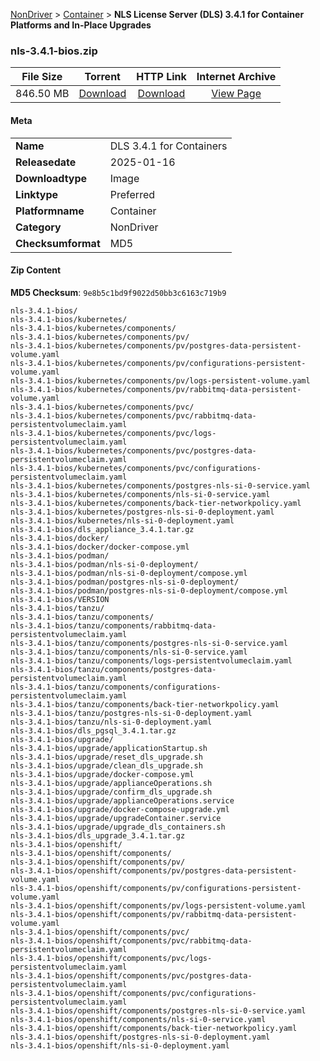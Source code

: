 
[NonDriver](/README.md)  >  [Container](/index/NonDriver/Container.md)  >  **NLS License Server (DLS) 3.4.1 for Container Platforms and In-Place Upgrades**


### nls-3.4.1-bios.zip

| **File Size** | **Torrent**  | **HTTP Link** | **Internet Archive** |
|:-------------:|:------------:|:-------------:|:--------------------:|
| 846.50 MB |  [Download](https://archive.org/download/nvgpu_nls-3.4.1-bios.zip/nvgpu_nls-3.4.1-bios.zip_archive.torrent)       | [Download](https://archive.org/compress/nvgpu_nls-3.4.1-bios.zip) | [View Page](https://archive.org/details/nvgpu_nls-3.4.1-bios.zip)       |

#### Meta

<table>
<tr><td><strong>Name</strong></td><td>DLS 3.4.1 for Containers</td></tr>
<tr><td><strong>Releasedate</strong></td><td>2025-01-16</td></tr>
<tr><td><strong>Downloadtype</strong></td><td>Image</td></tr>
<tr><td><strong>Linktype</strong></td><td>Preferred</td></tr>
<tr><td><strong>Platformname</strong></td><td>Container</td></tr>
<tr><td><strong>Category</strong></td><td>NonDriver</td></tr>
<tr><td><strong>Checksumformat</strong></td><td>MD5</td></tr>
</table>

#### Zip Content

**MD5 Checksum**: `9e8b5c1bd9f9022d50bb3c6163c719b9`

```text
nls-3.4.1-bios/
nls-3.4.1-bios/kubernetes/
nls-3.4.1-bios/kubernetes/components/
nls-3.4.1-bios/kubernetes/components/pv/
nls-3.4.1-bios/kubernetes/components/pv/postgres-data-persistent-volume.yaml
nls-3.4.1-bios/kubernetes/components/pv/configurations-persistent-volume.yaml
nls-3.4.1-bios/kubernetes/components/pv/logs-persistent-volume.yaml
nls-3.4.1-bios/kubernetes/components/pv/rabbitmq-data-persistent-volume.yaml
nls-3.4.1-bios/kubernetes/components/pvc/
nls-3.4.1-bios/kubernetes/components/pvc/rabbitmq-data-persistentvolumeclaim.yaml
nls-3.4.1-bios/kubernetes/components/pvc/logs-persistentvolumeclaim.yaml
nls-3.4.1-bios/kubernetes/components/pvc/postgres-data-persistentvolumeclaim.yaml
nls-3.4.1-bios/kubernetes/components/pvc/configurations-persistentvolumeclaim.yaml
nls-3.4.1-bios/kubernetes/components/postgres-nls-si-0-service.yaml
nls-3.4.1-bios/kubernetes/components/nls-si-0-service.yaml
nls-3.4.1-bios/kubernetes/components/back-tier-networkpolicy.yaml
nls-3.4.1-bios/kubernetes/postgres-nls-si-0-deployment.yaml
nls-3.4.1-bios/kubernetes/nls-si-0-deployment.yaml
nls-3.4.1-bios/dls_appliance_3.4.1.tar.gz
nls-3.4.1-bios/docker/
nls-3.4.1-bios/docker/docker-compose.yml
nls-3.4.1-bios/podman/
nls-3.4.1-bios/podman/nls-si-0-deployment/
nls-3.4.1-bios/podman/nls-si-0-deployment/compose.yml
nls-3.4.1-bios/podman/postgres-nls-si-0-deployment/
nls-3.4.1-bios/podman/postgres-nls-si-0-deployment/compose.yml
nls-3.4.1-bios/VERSION
nls-3.4.1-bios/tanzu/
nls-3.4.1-bios/tanzu/components/
nls-3.4.1-bios/tanzu/components/rabbitmq-data-persistentvolumeclaim.yaml
nls-3.4.1-bios/tanzu/components/postgres-nls-si-0-service.yaml
nls-3.4.1-bios/tanzu/components/nls-si-0-service.yaml
nls-3.4.1-bios/tanzu/components/logs-persistentvolumeclaim.yaml
nls-3.4.1-bios/tanzu/components/postgres-data-persistentvolumeclaim.yaml
nls-3.4.1-bios/tanzu/components/configurations-persistentvolumeclaim.yaml
nls-3.4.1-bios/tanzu/components/back-tier-networkpolicy.yaml
nls-3.4.1-bios/tanzu/postgres-nls-si-0-deployment.yaml
nls-3.4.1-bios/tanzu/nls-si-0-deployment.yaml
nls-3.4.1-bios/dls_pgsql_3.4.1.tar.gz
nls-3.4.1-bios/upgrade/
nls-3.4.1-bios/upgrade/applicationStartup.sh
nls-3.4.1-bios/upgrade/reset_dls_upgrade.sh
nls-3.4.1-bios/upgrade/clean_dls_upgrade.sh
nls-3.4.1-bios/upgrade/docker-compose.yml
nls-3.4.1-bios/upgrade/applianceOperations.sh
nls-3.4.1-bios/upgrade/confirm_dls_upgrade.sh
nls-3.4.1-bios/upgrade/applianceOperations.service
nls-3.4.1-bios/upgrade/docker-compose-upgrade.yml
nls-3.4.1-bios/upgrade/upgradeContainer.service
nls-3.4.1-bios/upgrade/upgrade_dls_containers.sh
nls-3.4.1-bios/dls_upgrade_3.4.1.tar.gz
nls-3.4.1-bios/openshift/
nls-3.4.1-bios/openshift/components/
nls-3.4.1-bios/openshift/components/pv/
nls-3.4.1-bios/openshift/components/pv/postgres-data-persistent-volume.yaml
nls-3.4.1-bios/openshift/components/pv/configurations-persistent-volume.yaml
nls-3.4.1-bios/openshift/components/pv/logs-persistent-volume.yaml
nls-3.4.1-bios/openshift/components/pv/rabbitmq-data-persistent-volume.yaml
nls-3.4.1-bios/openshift/components/pvc/
nls-3.4.1-bios/openshift/components/pvc/rabbitmq-data-persistentvolumeclaim.yaml
nls-3.4.1-bios/openshift/components/pvc/logs-persistentvolumeclaim.yaml
nls-3.4.1-bios/openshift/components/pvc/postgres-data-persistentvolumeclaim.yaml
nls-3.4.1-bios/openshift/components/pvc/configurations-persistentvolumeclaim.yaml
nls-3.4.1-bios/openshift/components/postgres-nls-si-0-service.yaml
nls-3.4.1-bios/openshift/components/nls-si-0-service.yaml
nls-3.4.1-bios/openshift/components/back-tier-networkpolicy.yaml
nls-3.4.1-bios/openshift/postgres-nls-si-0-deployment.yaml
nls-3.4.1-bios/openshift/nls-si-0-deployment.yaml
```